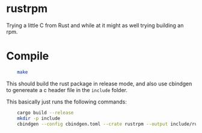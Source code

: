 # rustrpm

Trying a little C from Rust and while at it might as well trying building an rpm.

# Compile

```bash
    make
```

This should build the rust package in release mode, and also use cbindgen to genereate a c header file in the `include` folder.

This basically just runs the following commands:

```bash
	cargo build --release
	mkdir -p include
	cbindgen --config cbindgen.toml --crate rustrpm --output include/rustrpm.h

```
